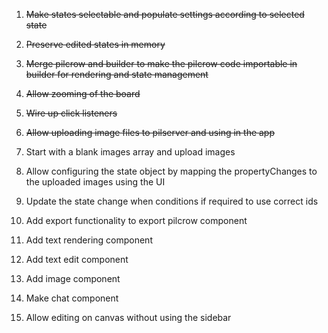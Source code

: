 1. ~~Make states selectable and populate settings according to selected state~~
2. ~~Preserve edited states in memory~~
3. ~~Merge pilcrow and builder to make the pilcrow code importable in builder for rendering and state management~~
4. ~~Allow zooming of the board~~
5. ~~Wire up click listeners~~
7. ~~Allow uploading image files to pilserver and using in the app~~
8. Start with a blank images array and upload images 
9. Allow configuring the state object by mapping the propertyChanges to the uploaded images using the UI
10. Update the state change when conditions if required to use correct ids
6. Add export functionality to export pilcrow component

1. Add text rendering component
2. Add text edit component
3. Add image component
4. Make chat component

1. Allow editing on canvas without using the sidebar
